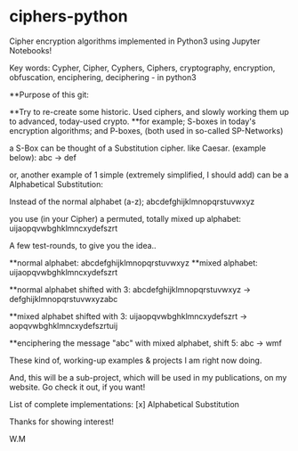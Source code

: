 # ciphers-python 
Cipher encryption algorithms implemented in Python3 using Jupyter Notebooks!

Key words: Cypher, Cipher, Cyphers, Ciphers, cryptography, encryption, obfuscation, enciphering, deciphering  - in python3



**Purpose of this git:

**Try to re-create some historic. Used ciphers, and slowly working them up to advanced, today-used crypto. **for example; S-boxes in today's encryption algorithms; and P-boxes, (both used in so-called SP-Networks)

a S-Box can be thought of a Substitution cipher. like Caesar. (example below): abc -> def

or, another example of 1 simple (extremely simplified, I should add) can be a Alphabetical Substitution:

Instead of the normal alphabet (a-z); abcdefghijklmnopqrstuvwxyz

you use (in your Cipher) a permuted, totally mixed up alphabet: uijaopqvwbghklmncxydefszrt

A few test-rounds, to give you the idea..

**normal alphabet: abcdefghijklmnopqrstuvwxyz **mixed alphabet: uijaopqvwbghklmncxydefszrt

**normal alphabet shifted with 3: abcdefghijklmnopqrstuvwxyz -> defghijklmnopqrstuvwxyzabc

**mixed alphabet shifted with 3: uijaopqvwbghklmncxydefszrt -> aopqvwbghklmncxydefszrtuij

**enciphering the message "abc" with mixed alphabet, shift 5: abc -> wmf

These kind of, working-up examples & projects I am right now doing.

And, this will be a sub-project, which will be used in my publications, on my website. Go check it out, if you want!

List of complete implementations:
[x] Alphabetical Substitution

Thanks for showing interest!

W.M
